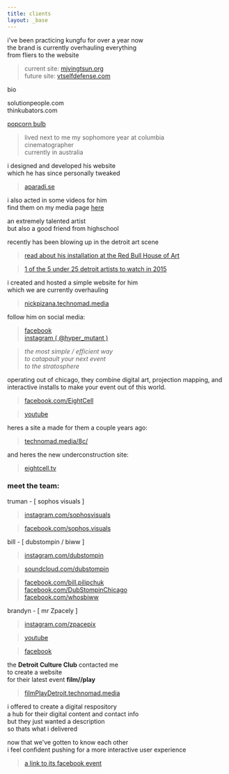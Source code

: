 ```yaml
---
title: clients
layout: _base
---
```





i've been practicing kungfu for over a year now  
the brand is currently overhauling everything  
from fliers to the website

> current site: [mjvingtsun.org](https://mjvingtsun.org/)  
> future site: [vtselfdefense.com](https://vtselfdefense.com/)



bio

solutionpeople.com  
thinkubators.com

[popcorn bulb](/media.html#popcornBulb)




> lived next to me my sophomore year at columbia  
> cinematographer  
> currently in australia

i designed and developed his website  
which he has since personally tweaked

> [aparadi.se](https://aparadi.se)

i also acted in some videos for him  
find them on my media page [here](../media.html#john-orris-originals)




an extremely talented artist  
but also a good friend from highschool

recently has been blowing up in the detroit art scene

> [read about his installation at the Red Bull House of Art](https://www.redbull.com/us/en/stories/1331690125340/nick-pizana-at-red-bull-house-of-art)

> [1 of the 5 under 25 detroit artists to watch in 2015](https://www.examiner.com/list/5-detroit-artists-25-or-under-to-watch-2015)

i created and hosted a simple website for him  
which we are currently overhauling

> [nickpizana.technomad.media](//nickpizana.technomad.media)

follow him on social media:

> [facebook](https://www.facebook.com/nickypistheman)  
> [instagram ( @hyper_mutant )](//instagram.com/hyper_mutant.html)




> _the most simple / efficient way_  
> _to catapault your next event_  
> _to the stratosphere_

operating out of chicago, they combine digital art, projection mapping, and interactive installs to make your event out of this world.

> [facebook.com/EightCell](https://www.facebook.com/EightCell)

> [youtube](https://www.youtube.com/channel/UC4GsWU1uZAa5e3G1owi9K1g)

heres a site a made for them a couple years ago:

> [technomad.media/8c/](https://technomad.media/8c/)

and heres the new underconstruction site:

> [eightcell.tv](//eightcell.tv)

### meet the team:

truman - [ sophos visuals ]

> [instagram.com/sophosvisuals](https://instagram.com/sophosvisuals/)

> [facebook.com/sophos.visuals](https://www.facebook.com/sophos.visuals)

bill - [ dubstompin / biww ]

> [instagram.com/dubstompin](//instagram.com/dubstompin.html)

> [soundcloud.com/dubstompin](https://soundcloud.com/dubstompin)

> [facebook.com/bill.pilipchuk](https://www.facebook.com/bill.pilipchuk)  
> [facebook.com/DubStompinChicago](https://www.facebook.com/DubStompinChicago)  
> [facebook.com/whosbiww](https://www.facebook.com/whosbiww)

brandyn - [ mr Zpacely ]

> [instagram.com/zpacepix](https://instagram.com/zpacepix/)

> [youtube](https://www.youtube.com/channel/UCdE8MPlhBRh1po3FbHFag8A)

> [facebook](https://www.facebook.com/brandyn.micheal)







the **Detroit Culture Club** contacted me  
to create a website  
for their latest event **film//play**

> [filmPlayDetroit.technomad.media](http://filmplaydetroit.technomad.media/)

i offered to create a digital respository  
a hub for their digital content and contact info  
but they just wanted a description  
so thats what i delivered

now that we've gotten to know each other  
i feel confident pushing for a more interactive user experience

> [a link to its facebook event](https://www.facebook.com/events/297322957126819)






















